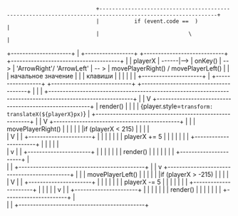 




                                +-----------------------------------------------------------------------------------------------------------+
                                |           if (event.code ==  )                                                                            |
                                |                            \                                                                              |
  +---------------------+       |    +-----------------+      +----------------------------+      +--------------------------------------+  |
  |      playerX        | ------|--> |      onKey()    | -- > |  'ArrowRight'/ 'ArrowLeft' | -- > | movePlayerRight() / movePlayerLeft() |  |
  |  начальное значение |       |    |      клавиши    |      |                            |      |                                      |  |
  +---------------------+       |    +-----------------+      +----------------------------+      +--------------------------------------+  |
                                |                                                                                                           |
                                +-----------------------------------------------------------------------------------------------------------+
                                                                                            |
                                                                                            |
                                                                                            V
                                                            +-------------------------------------------------------+
                                                            |                           render()                    |
                                                            |                                                       |
                                                            |  {player.style=`transform: translateX(${playerX}px)`} |
                                                            +-------------------------------------------------------+
                                                                                            |
                                                                                            |
                                                                                            V
                                                                    +--------------------------------------------+
                                                                    |                                            |
                                                                    |               movePlayerRight()            |
                                                                    |                       |                    |
                                                                    |                       |if (playerX < 215)  |
                                                                    |                       |                    |                             
                                                                    |                       V                    |
                                                                    |           +----------------------+         |
                                                                    |           |                      |         |
                                                                    |           |    playerX += 5      |         |
                                                                    |           |                      |         |
                                                                    |           +----------------------+         |
                                                                    |                       |                    |      |            
                                                                    |                       v                    |
                                                                    |           +----------------------+         |
                                                                    |           |                      |         |
                                                                    |           |       render()       |         |
                                                                    |           |                      |         |
                                                                    |           +----------------------+         |         
                                                                    |                                            |                                 +--------------------------------------------+
                                                                                            |
                                                                                            |
                                                                                            v
                                                                    +--------------------------------------------+
                                                                    |                                            |
                                                                    |               movePlayerLeft()             |
                                                                    |                       |                    |
                                                                    |                       |if (playerX > -215) |
                                                                    |                       |                    |                             
                                                                    |                       V                    |
                                                                    |           +----------------------+         |
                                                                    |           |                      |         |
                                                                    |           |    playerX -= 5      |         |
                                                                    |           |                      |         |
                                                                    |           +----------------------+         |
                                                                    |                       |                    |                                 |                       v                    |
                                                                    |           +----------------------+         |
                                                                    |           |                      |         |
                                                                    |           |       render()       |         |
                                                                    |           |                      |         |
                                                                    |           +----------------------+         |         
                                                                    |                                            |                                 +--------------------------------------------+

    